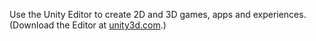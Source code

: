  
 Use the Unity Editor to create 2D and 3D games, apps and experiences. (Download the Editor at [unity3d.com](http://unity3d.com/unity).) 
 
